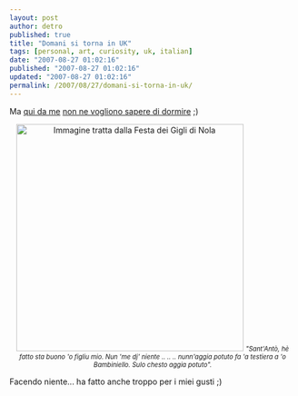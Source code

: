 ```yaml
---
layout: post
author: detro
published: true
title: "Domani si torna in UK"
tags: [personal, art, curiosity, uk, italian]
date: "2007-08-27 01:02:16"
published: "2007-08-27 01:02:16"
updated: "2007-08-27 01:02:16"
permalink: /2007/08/27/domani-si-torna-in-uk/
---
```


Ma <a href="http://it.wikipedia.org/wiki/Brusciano">qui da me</a> <a href="http://it.wikipedia.org/wiki/Festa_dei_Gigli">non ne vogliono sapere di dormire</a> ;)

<div align="center">
<img src="http://upload.wikimedia.org/wikipedia/commons/9/94/Gigli4.jpg" alt="Immagine tratta dalla Festa dei Gigli di Nola" width="400" />
<em style="font-size: 80%; ">"Sant'Antò, hè fatto sta buono 'o figliu mio. Nun 'me dj' niente .. .. .. nunn'aggia potuto fa 'a testiera a 'o Bambiniello. Sulo chesto aggia potuto".</em>
</div>

Facendo niente... ha fatto anche troppo per i miei gusti ;)
